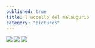 ```yaml
---
published: true
title: l'uccello del malaugurio
category: "pictures"
---
```

![]({{site.baseurl}}/assets/uccello1.jpeg)
![]({{site.baseurl}}/assets/uccello2.jpeg)
![]({{site.baseurl}}/assets/uccello3.jpeg)

